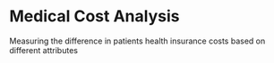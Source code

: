 # Medical Cost Analysis
Measuring the difference in patients health insurance costs based on different attributes
